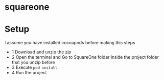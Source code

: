 # squareone

# Setup

I assume you have installed cocoapods before making this steps

- 1 Download and unzip the zip
- 2 Open the terminal and Go to SquareOne folder inside the project folder that you unzip before
- 3 Execute ```pod install```
- 4 Run the project
 
